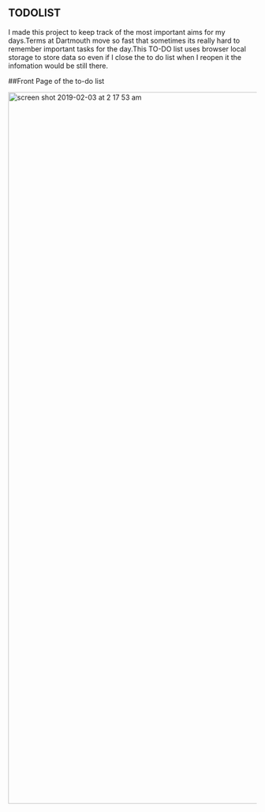 ## TODOLIST

I made this project to keep track of the most important aims for my days.Terms at Dartmouth move so fast that sometimes its really hard to remember important tasks for the day.This TO-DO list uses browser local storage to store data so even if I close the to do list when I reopen it the infomation would be still there.

##Front Page of the to-do list

<img width="1440" alt="screen shot 2019-02-03 at 2 17 53 am" src="https://user-images.githubusercontent.com/35416595/52174228-fefe5280-275e-11e9-92db-4290ffe31edd.png">

